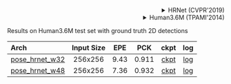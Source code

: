 <!-- [ALGORITHM] -->

<details>
<summary align="right">HRNet (CVPR'2019)</summary>

```bibtex
@inproceedings{sun2019deep,
  title={Deep high-resolution representation learning for human pose estimation},
  author={Sun, Ke and Xiao, Bin and Liu, Dong and Wang, Jingdong},
  booktitle={Proceedings of the IEEE conference on computer vision and pattern recognition},
  pages={5693--5703},
  year={2019}
}
```

</details>

<!-- [DATASET] -->

<details>
<summary align="right">Human3.6M (TPAMI'2014)</summary>

```bibtex
@article{h36m_pami,
  author = {Ionescu, Catalin and Papava, Dragos and Olaru, Vlad and Sminchisescu,  Cristian},
  title = {Human3.6M: Large Scale Datasets and Predictive Methods for 3D Human Sensing in Natural Environments},
  journal = {IEEE Transactions on Pattern Analysis and Machine Intelligence},
  publisher = {IEEE Computer Society},
  volume = {36},
  number = {7},
  pages = {1325-1339},
  month = {jul},
  year = {2014}
}
```

</details>

Results on Human3.6M test set with ground truth 2D detections

| Arch  | Input Size | EPE | PCK | ckpt | log |
| :--- | :-----------: | :---: | :---: | :----: | :---: |
| [pose_hrnet_w32](/configs/body/2d_kpt_sview_rgb_img/topdown_heatmap/h36m/hrnet_w32_h36m_256x256.py) | 256x256 | 9.43 | 0.911 | [ckpt](https://download.openmmlab.com/mmpose/top_down/hrnet/hrnet_w32_h36m_256x256-d3206675_20210621.pth) | [log](https://download.openmmlab.com/mmpose/top_down/hrnet/hrnet_w32_h36m_256x256_20210621.log.json) |
| [pose_hrnet_w48](/configs/body/2d_kpt_sview_rgb_img/topdown_heatmap/h36m/hrnet_w48_h36m_256x256.py) | 256x256 | 7.36 | 0.932 | [ckpt](https://download.openmmlab.com/mmpose/top_down/hrnet/hrnet_w48_h36m_256x256-78e88d08_20210621.pth) | [log](https://download.openmmlab.com/mmpose/top_down/hrnet/hrnet_w48_h36m_256x256_20210621.log.json) |
